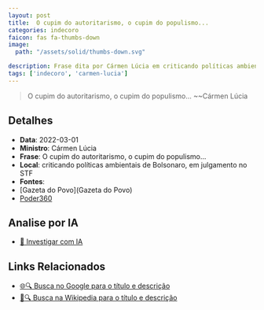 ```yaml
---
layout: post
title:  O cupim do autoritarismo, o cupim do populismo...
categories: indecoro
faicon: fas fa-thumbs-down
image:
  path: "/assets/solid/thumbs-down.svg"

description: Frase dita por Cármen Lúcia em criticando políticas ambientais de Bolsonaro, em julgamento no STF
tags: ['indecoro', 'carmen-lucia']
---
```


> O cupim do autoritarismo, o cupim do populismo...
> ~~Cármen Lúcia

## Detalhes
- **Data**: 2022-03-01
- **Ministro**: Cármen Lúcia
- **Frase**: O cupim do autoritarismo, o cupim do populismo...
- **Local**: criticando políticas ambientais de Bolsonaro, em julgamento no STF
- **Fontes**:
- [Gazeta do Povo](Gazeta do Povo)
- [Poder360](Poder360)

## Analise por IA
- [🤖 Investigar com IA](https://www.perplexity.ai/search?q=%22C%C3%A1rmen%20L%C3%BAcia%22%2BO%20cupim%20do%20autoritarismo%2C%20o%20cupim%20do%20populismo...%2Bcriticando%20pol%C3%ADticas%20ambientais%20de%20Bolsonaro%2C%20em%20julgamento%20no%20STF)

## Links Relacionados
- [🌐🔍 Busca no Google para o título e descrição](https://www.google.com/search?q=%22C%C3%A1rmen%20L%C3%BAcia%22%2BO%20cupim%20do%20autoritarismo%2C%20o%20cupim%20do%20populismo...%2Bcriticando%20pol%C3%ADticas%20ambientais%20de%20Bolsonaro%2C%20em%20julgamento%20no%20STF)
- [📖🔍 Busca na Wikipedia para o título e descrição](https://pt.wikipedia.org/w/index.php?search=%22C%C3%A1rmen%20L%C3%BAcia%22%2BO%20cupim%20do%20autoritarismo%2C%20o%20cupim%20do%20populismo...%2Bcriticando%20pol%C3%ADticas%20ambientais%20de%20Bolsonaro%2C%20em%20julgamento%20no%20STF)

